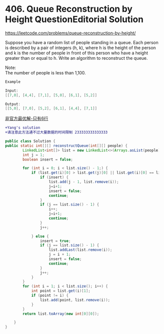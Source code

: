 # 406. Queue Reconstruction by Height   QuestionEditorial Solution

https://leetcode.com/problems/queue-reconstruction-by-height/

Suppose you have a random list of people standing in a queue. Each person is described by a pair of integers (h, k), where h is the height of the person and k is the number of people in front of this person who have a height greater than or equal to h. Write an algorithm to reconstruct the queue.

Note:  
The number of people is less than 1,100.
```java
Example

Input:
[[7,0], [4,4], [7,1], [5,0], [6,1], [5,2]]

Output:
[[5,0], [7,0], [5,2], [6,1], [4,4], [7,1]]
```
[非官方最优解-只有6行](https://discuss.leetcode.com/topic/66307/6-line-java-solution)

```diff
+Yang's solution
+请注意此方法通不过大量数据的时间限制 233333333333333
```

```java
public class Solution {
public static int[][] reconstructQueue(int[][] people) {
        LinkedList<int[]> list = new LinkedList<>(Arrays.asList(people));
        int j = 1;
        boolean insert = false;

        for (int i = 0; i < list.size() - 1;) {
            if (list.get(i)[0] > list.get(j)[0] || list.get(i)[0] == list.get(j)[0] && list.get(i)[1] < list.get(j)[1]) {
                if (insert) {
                    list.add(j - 1, list.remove(i));
                    j=i+1;
                    insert = false;
                    continue;
                }
                if (j == list.size() - 1) {
                    i++;
                    j=i+1;
                    continue;
                }
                j++;

            } else {
                insert = true;
                if (j == list.size() - 1) {
                    list.addLast(list.remove(i));
                    j = i + 1;
                    insert = false;
                    continue;
                }
                j++;
            }
        }
        for (int i = 1; i < list.size(); i++) {
            int point = list.get(i)[1];
            if (point != i) {
                list.add(point, list.remove(i));
            }
        }
        return list.toArray(new int[0][0]);

    }
}
```

